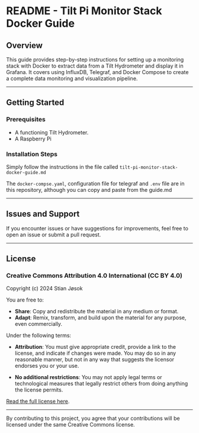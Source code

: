 # README - Tilt Pi Monitor Stack Docker Guide

## Overview
This guide provides step-by-step instructions for setting up a monitoring stack with Docker to extract data from a Tilt Hydrometer and display it in Grafana. It covers using InfluxDB, Telegraf, and Docker Compose to create a complete data monitoring and visualization pipeline.

---

## Getting Started

### Prerequisites
- A functioning Tilt Hydrometer.
- A Raspberry Pi

### Installation Steps

Simply follow the instructions in the file called `tilt-pi-monitor-stack-docker-guide.md`

The `docker-compse.yaml`, configuration file for telegraf and `.env` file are in this repository, although you can copy and paste from the guide.md 

---


## Issues and Support
If you encounter issues or have suggestions for improvements, feel free to open an issue or submit a pull request.

---

## License

### Creative Commons Attribution 4.0 International (CC BY 4.0)

Copyright (c) 2024 Stian Jøsok

You are free to:

- **Share**: Copy and redistribute the material in any medium or format.
- **Adapt**: Remix, transform, and build upon the material for any purpose, even commercially.

Under the following terms:

- **Attribution**: You must give appropriate credit, provide a link to the license, and indicate if changes were made. You may do so in any reasonable manner, but not in any way that suggests the licensor endorses you or your use.

- **No additional restrictions**: You may not apply legal terms or technological measures that legally restrict others from doing anything the license permits.

[Read the full license here](https://creativecommons.org/licenses/by/4.0/).

---

By contributing to this project, you agree that your contributions will be licensed under the same Creative Commons license.

